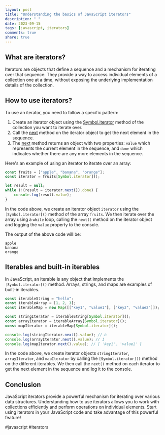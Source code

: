 ```yaml
---
layout: post
title: "Understanding the basics of JavaScript iterators"
description: " "
date: 2023-09-15
tags: [javascript, iterators]
comments: true
share: true
---
```


## What are iterators?
Iterators are objects that define a sequence and a mechanism for iterating over that sequence. They provide a way to access individual elements of a collection one at a time, without exposing the underlying implementation details of the collection.

## How to use iterators?
To use an iterator, you need to follow a specific pattern:
1. Create an iterator object using the [Symbol.iterator]() method of the collection you want to iterate over.
2. Call the [next]() method on the iterator object to get the next element in the sequence.
3. The [next]() method returns an object with two properties: `value` which represents the current element in the sequence, and `done` which indicates whether there are any more elements in the sequence.

Here's an example of using an iterator to iterate over an array:

```javascript
const fruits = ["apple", "banana", "orange"];
const iterator = fruits[Symbol.iterator]();

let result = null;
while (!(result = iterator.next()).done) {
    console.log(result.value);
}
```

In the code above, we create an iterator object `iterator` using the `[Symbol.iterator]()` method of the array `fruits`. We then iterate over the array using a `while` loop, calling the `next()` method on the iterator object and logging the `value` property to the console.

The output of the above code will be:
```
apple
banana
orange
```

## Iterables and built-in iterables
In JavaScript, an iterable is any object that implements the `[Symbol.iterator]()` method. Arrays, strings, and maps are examples of built-in iterables.

```javascript
const iterableString = "hello";
const iterableArray = [1, 2, 3];
const iterableMap = new Map([["key1", "value1"], ["key2", "value2"]]);

const stringIterator = iterableString[Symbol.iterator]();
const arrayIterator = iterableArray[Symbol.iterator]();
const mapIterator = iterableMap[Symbol.iterator]();

console.log(stringIterator.next().value); // h
console.log(arrayIterator.next().value); // 1
console.log(mapIterator.next().value); // [ 'key1', 'value1' ]
```

In the code above, we create iterator objects `stringIterator`, `arrayIterator`, and `mapIterator` by calling the `[Symbol.iterator]()` method on the different iterables. We then call the `next()` method on each iterator to get the next element in the sequence and log it to the console.

## Conclusion
JavaScript iterators provide a powerful mechanism for iterating over various data structures. Understanding how to use iterators allows you to work with collections efficiently and perform operations on individual elements. Start using iterators in your JavaScript code and take advantage of this powerful feature!

#javascript #iterators